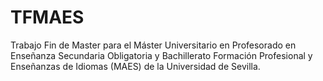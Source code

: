 # TFMAES
Trabajo Fin de Master para el Máster Universitario en Profesorado en Enseñanza Secundaria Obligatoria y Bachillerato Formación Profesional y Enseñanzas de Idiomas (MAES) de la Universidad de Sevilla.

